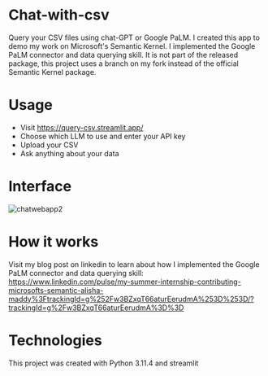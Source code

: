 # Chat-with-csv
Query your CSV files using chat-GPT or Google PaLM. I created this app to demo my work on Microsoft's Semantic Kernel. I implemented the Google PaLM connector and data querying skill. It is not part of the released package, this project uses a branch on my fork instead of the official Semantic Kernel package.

# Usage
- Visit https://query-csv.streamlit.app/
- Choose which LLM to use and enter your API key
- Upload your CSV
- Ask anything about your data

# Interface 

![chatwebapp2](https://github.com/am831/Chat-with-csv/assets/59581465/99c98f40-0c9c-4c36-a061-24cd323ad59a)

# How it works

Visit my blog post on linkedin to learn about how I implemented the Google PaLM connector and data querying skill: https://www.linkedin.com/pulse/my-summer-internship-contributing-microsofts-semantic-alisha-maddy%3FtrackingId=g%252Fw3BZxqT66aturEerudmA%253D%253D/?trackingId=g%2Fw3BZxqT66aturEerudmA%3D%3D

# Technologies

This project was created with Python 3.11.4 and streamlit
